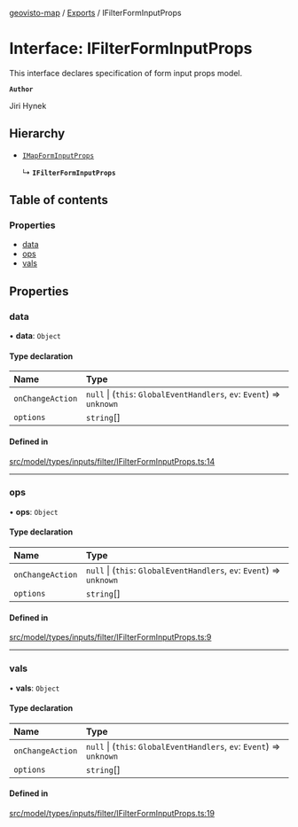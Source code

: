 [geovisto-map](../README.md) / [Exports](../modules.md) / IFilterFormInputProps

# Interface: IFilterFormInputProps

This interface declares specification of form input props model.

**`Author`**

Jiri Hynek

## Hierarchy

- [`IMapFormInputProps`](IMapFormInputProps.md)

  ↳ **`IFilterFormInputProps`**

## Table of contents

### Properties

- [data](IFilterFormInputProps.md#data)
- [ops](IFilterFormInputProps.md#ops)
- [vals](IFilterFormInputProps.md#vals)

## Properties

### data

• **data**: `Object`

#### Type declaration

| Name | Type |
| :------ | :------ |
| `onChangeAction` | ``null`` \| (`this`: `GlobalEventHandlers`, `ev`: `Event`) => `unknown` |
| `options` | `string`[] |

#### Defined in

[src/model/types/inputs/filter/IFilterFormInputProps.ts:14](https://github.com/geovisto/geovisto-map/blob/e22d774889dbc28cc1ec62933ecf6bab6690f172/src/model/types/inputs/filter/IFilterFormInputProps.ts#L14)

___

### ops

• **ops**: `Object`

#### Type declaration

| Name | Type |
| :------ | :------ |
| `onChangeAction` | ``null`` \| (`this`: `GlobalEventHandlers`, `ev`: `Event`) => `unknown` |
| `options` | `string`[] |

#### Defined in

[src/model/types/inputs/filter/IFilterFormInputProps.ts:9](https://github.com/geovisto/geovisto-map/blob/e22d774889dbc28cc1ec62933ecf6bab6690f172/src/model/types/inputs/filter/IFilterFormInputProps.ts#L9)

___

### vals

• **vals**: `Object`

#### Type declaration

| Name | Type |
| :------ | :------ |
| `onChangeAction` | ``null`` \| (`this`: `GlobalEventHandlers`, `ev`: `Event`) => `unknown` |
| `options` | `string`[] |

#### Defined in

[src/model/types/inputs/filter/IFilterFormInputProps.ts:19](https://github.com/geovisto/geovisto-map/blob/e22d774889dbc28cc1ec62933ecf6bab6690f172/src/model/types/inputs/filter/IFilterFormInputProps.ts#L19)
